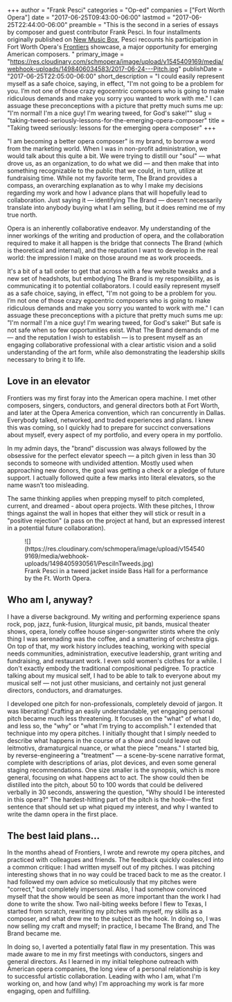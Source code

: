 +++
author = "Frank Pesci"
categories = "Op-ed"
companies = ["Fort Worth Opera"]
date = "2017-06-25T09:43:00-06:00"
lastmod = "2017-06-25T22:44:00-06:00"
preamble = "This is the second in a series of essays by composer and guest contributor Frank Pesci. In four installments originally published on [New Music Box](http://www.newmusicbox.org/articles/author/frank-pesci/), Pesci recounts his participation in Fort Worth Opera's [Frontiers](http://www.fwopera.org/operas/frontiers/) showcase, a major opportunity for emerging American composers. "
primary_image = "https://res.cloudinary.com/schmopera/image/upload/v1545409169/media/webhook-uploads/1498406034583/2017-06-24---Pitch.jpg"
publishDate = "2017-06-25T22:05:00-06:00"
short_description = "I could easily represent myself as a safe choice, saying, in effect, &quot;I&#039;m not going to be a problem for you. I’m not one of those crazy egocentric composers who is going to make ridiculous demands and make you sorry you wanted to work with me.&quot; I can assuage these preconceptions with a picture that pretty much sums me up: &quot;I&#039;m normal!  I&#039;m a nice guy! I&#039;m wearing tweed, for God&#039;s sake!&quot;"
slug = "taking-tweed-seriously-lessons-for-the-emerging-opera-composer"
title = "Taking tweed seriously: lessons for the emerging opera composer"
+++

"I am becoming a better opera composer" is my brand, to borrow a word from the marketing world. When I was in non-profit administration, we would talk about this quite a bit. We were trying to distill our "soul" — what drove us, as an organization, to do what we did — and then make that into something recognizable to the public that we could, in turn, utilize at fundraising time.  While not my favorite term, The Brand provides a compass, an overarching explanation as to why I make my decisions regarding my work and how I advance plans that will hopefully lead to collaboration. Just saying it — identifying The Brand — doesn't necessarily translate into anybody buying what I am selling, but it does remind me of my true north.

Opera is an inherently collaborative endeavor. My understanding of the inner workings of the writing and production of opera, and the collaboration required to make it all happen is the bridge that connects The Brand (which is theoretical and internal), and the reputation I want to develop in the real world: the impression I make on those around me as work proceeds.

It's a bit of a tall order to get that across with a few website tweaks and a new set of headshots, but embodying The Brand is my responsibility, as is communicating it to potential collaborators.  I could easily represent myself as a safe choice, saying, in effect, "I'm not going to be a problem for you. I’m not one of those crazy egocentric composers who is going to make ridiculous demands and make you sorry you wanted to work with me." I can assuage these preconceptions with a picture that pretty much sums me up: "I'm normal!  I'm a nice guy! I'm wearing tweed, for God's sake!" But safe is not safe when so few opportunities exist. What The Brand demands of me — and the reputation I wish to establish — is to present myself as an engaging collaborative professional with a clear artistic vision and a solid understanding of the art form, while also demonstrating the leadership skills necessary to bring it to life.

## Love in an elevator

Frontiers was my first foray into the American opera machine. I met other composers, singers, conductors, and general directors both at Fort Worth, and later at the Opera America convention, which ran concurrently in Dallas. Everybody talked, networked, and traded experiences and plans. I knew this was coming, so I quickly had to prepare for succinct conversations about myself, every aspect of my portfolio, and every opera in my portfolio.

In my admin days, the "brand" discussion was always followed by the obsessive for the perfect elevator speech — a pitch given in less than 30 seconds to someone with undivided attention. Mostly used when approaching new donors, the goal was getting a check or a pledge of future support.  I actually followed quite a few marks into literal elevators, so the name wasn’t too misleading.

The same thinking applies when prepping myself to pitch completed, current, and dreamed - about opera projects. With these pitches, I throw things against the wall in hopes that either they will stick or result in a "positive rejection" (a pass on the project at hand, but an expressed interest in a potential future collaboration).

<figure data-type="image">
![](https://res.cloudinary.com/schmopera/image/upload/v1545409169/media/webhook-uploads/1498405930561/PesciInTweeds.jpg)
<figcaption>Frank Pesci in a tweed jacket inside Bass Hall for a performance by the Ft. Worth Opera.</figcaption>
</figure>

## Who am I, anyway?

I have a diverse background. My writing and performing experience spans rock, pop, jazz, funk-fusion, liturgical music, pit bands, musical theater shows, opera, lonely coffee house singer-songwriter stints where the only thing I was serenading was the coffee, and a smattering of orchestra gigs. On top of that, my work history includes teaching, working with special needs communities, administration, executive leadership, grant writing and fundraising, and restaurant work. I even sold women's clothes for a while. I don't exactly embody the traditional compositional pedigree. To practice talking about my musical self, I had to be able to talk to everyone about my musical self — not just other musicians, and certainly not just general directors, conductors, and dramaturges.

I developed one pitch for non-professionals, completely devoid of jargon. It was liberating! Crafting an easily understandable, yet engaging personal pitch became much less threatening. It focuses on the "what" of what I do, and less so, the "why" or "what I'm trying to accomplish." I extended that technique into my opera pitches. I initially thought that I simply needed to describe what happens in the course of a show and could leave out leitmotivs, dramaturgical nuance, or what the piece "means." I started big, by reverse-engineering a "treatment" — a scene-by-scene narrative format, complete with descriptions of arias, plot devices, and even some general staging recommendations. One size smaller is the synopsis, which is more general, focusing on what happens act to act. The show could then be distilled into the pitch, about 50 to 100 words that could be delivered verbally in 30 seconds, answering the question, "Why should I be interested in this opera?" The hardest-hitting part of the pitch is the hook—the first sentence that should set up what piqued my interest, and why I wanted to write the damn opera in the first place.

## The best laid plans…

In the months ahead of Frontiers, I wrote and rewrote my opera pitches, and practiced with colleagues and friends. The feedback quickly coalesced into a common critique: I had written myself out of my pitches. I was pitching interesting shows that in no way could be traced back to me as the creator. I had followed my own advice so meticulously that my pitches were "correct," but completely impersonal.  Also, I had somehow convinced myself that the show would be seen as more important than the work I had done to write the show. Two nail-biting weeks before I flew to Texas, I started from scratch, rewriting my pitches with myself, my skills as a composer, and what drew me to the subject as the hook. In doing so, I was now selling my craft and myself; in practice, I became The Brand, and The Brand became me.

In doing so, I averted a potentially fatal flaw in my presentation. This was made aware to me in my first meetings with conductors, singers and general directors. As I learned in my initial telephone outreach with American opera companies, the long view of a personal relationship is key to successful artistic collaboration. Leading with who I am, what I'm working on, and how (and why) I'm approaching my work is far more engaging, open and fulfilling.
